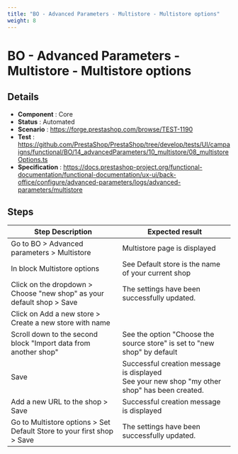 ```yaml
---
title: "BO - Advanced Parameters - Multistore - Multistore options"
weight: 8
---
```


# BO - Advanced Parameters - Multistore - Multistore options
## Details
* **Component** : Core
* **Status** : Automated
* **Scenario** : https://forge.prestashop.com/browse/TEST-1190
* **Test** : https://github.com/PrestaShop/PrestaShop/tree/develop/tests/UI/campaigns/functional/BO/14_advancedParameters/10_multistore/08_multistoreOptions.ts
* **Specification** : https://docs.prestashop-project.org/functional-documentation/functional-documentation/ux-ui/back-office/configure/advanced-parameters/logs/advanced-parameters/multistore

## Steps
| Step Description | Expected result |
| ----- | ----- |
| Go to BO > Advanced parameters > Multistore | Multistore page is displayed |
| In block Multistore options | See Default store is the name of your current shop |
| Click on the dropdown > Choose "new shop" as your default shop > Save | The settings have been successfully updated. |
| Click on Add a new store > Create a new store with name |  |
| Scroll down to the second block "Import data from another shop" | See the option "Choose the source store" is set to "new shop" by default |
| Save | Successful creation message is displayed<br>See your new shop "my other shop" has been created. |
| Add a new URL to the shop > Save | Successful creation message is displayed |
| Go to Multistore options > Set Default Store to your first shop > Save | The settings have been successfully updated. |
